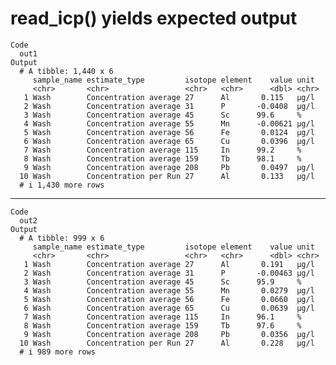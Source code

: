 # read_icp() yields expected output

    Code
      out1
    Output
      # A tibble: 1,440 x 6
         sample_name estimate_type         isotope element    value unit 
         <chr>       <chr>                 <chr>   <chr>      <dbl> <chr>
       1 Wash        Concentration average 27      Al       0.115   µg/l 
       2 Wash        Concentration average 31      P       -0.0408  µg/l 
       3 Wash        Concentration average 45      Sc      99.6     %    
       4 Wash        Concentration average 55      Mn      -0.00621 µg/l 
       5 Wash        Concentration average 56      Fe       0.0124  µg/l 
       6 Wash        Concentration average 65      Cu       0.0396  µg/l 
       7 Wash        Concentration average 115     In      99.2     %    
       8 Wash        Concentration average 159     Tb      98.1     %    
       9 Wash        Concentration average 208     Pb       0.0497  µg/l 
      10 Wash        Concentration per Run 27      Al       0.133   µg/l 
      # i 1,430 more rows

---

    Code
      out2
    Output
      # A tibble: 999 x 6
         sample_name estimate_type         isotope element    value unit 
         <chr>       <chr>                 <chr>   <chr>      <dbl> <chr>
       1 Wash        Concentration average 27      Al       0.191   µg/l 
       2 Wash        Concentration average 31      P       -0.00463 µg/l 
       3 Wash        Concentration average 45      Sc      95.9     %    
       4 Wash        Concentration average 55      Mn       0.0279  µg/l 
       5 Wash        Concentration average 56      Fe       0.0660  µg/l 
       6 Wash        Concentration average 65      Cu       0.0639  µg/l 
       7 Wash        Concentration average 115     In      96.1     %    
       8 Wash        Concentration average 159     Tb      97.6     %    
       9 Wash        Concentration average 208     Pb       0.0356  µg/l 
      10 Wash        Concentration per Run 27      Al       0.228   µg/l 
      # i 989 more rows

